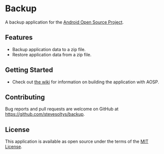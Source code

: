 # Backup
A backup application for the [Android Open Source Project](https://source.android.com/).

## Features
- Backup application data to a zip file.
- Restore application data from a zip file.

## Getting Started
- Check out [the wiki](https://github.com/stevesoltys/backup/wiki) for information on building the application with 
AOSP.

## Contributing
Bug reports and pull requests are welcome on GitHub at https://github.com/stevesoltys/backup. 

## License
This application is available as open source under the terms of the [MIT License](http://opensource.org/licenses/MIT).
